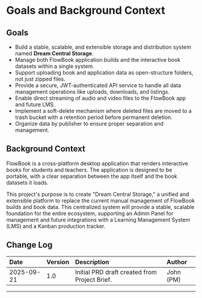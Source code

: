 # **Goals and Background Context**

## **Goals**

* Build a stable, scalable, and extensible storage and distribution system named **Dream Central Storage**.
* Manage both FlowBook application builds and the interactive book datasets within a single system.
* Support uploading book and application data as open-structure folders, not just zipped files.
* Provide a secure, JWT-authenticated API service to handle all data management operations like uploads, downloads, and listings.
* Enable direct streaming of audio and video files to the FlowBook app and future LMS.
* Implement a soft-delete mechanism where deleted files are moved to a trash bucket with a retention period before permanent deletion.
* Organize data by publisher to ensure proper separation and management.

## **Background Context**

FlowBook is a cross-platform desktop application that renders interactive books for students and teachers. The application is designed to be portable, with a clear separation between the app itself and the book datasets it loads.

This project's purpose is to create "Dream Central Storage," a unified and extensible platform to replace the current manual management of FlowBook builds and book data. This centralized system will provide a stable, scalable foundation for the entire ecosystem, supporting an Admin Panel for management and future integrations with a Learning Management System (LMS) and a Kanban production tracker.

## **Change Log**

| Date | Version | Description | Author |
| :--- | :--- | :--- | :--- |
| 2025-09-21 | 1.0 | Initial PRD draft created from Project Brief. | John (PM) |

---